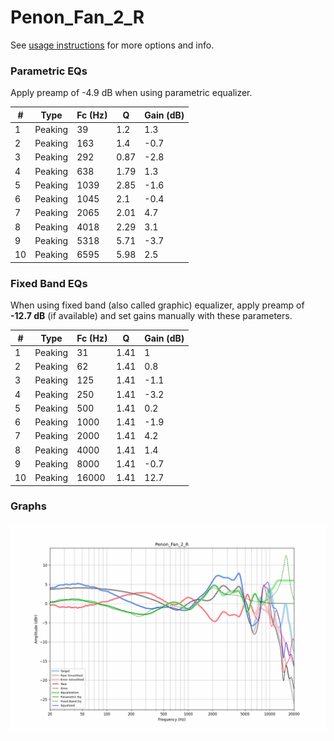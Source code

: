 # Penon_Fan_2_R
See [usage instructions](https://github.com/jaakkopasanen/AutoEq#usage) for more options and info.

### Parametric EQs
Apply preamp of -4.9 dB when using parametric equalizer.

|   # | Type    |   Fc (Hz) |    Q |   Gain (dB) |
|-----|---------|-----------|------|-------------|
|   1 | Peaking |        39 | 1.2  |         1.3 |
|   2 | Peaking |       163 | 1.4  |        -0.7 |
|   3 | Peaking |       292 | 0.87 |        -2.8 |
|   4 | Peaking |       638 | 1.79 |         1.3 |
|   5 | Peaking |      1039 | 2.85 |        -1.6 |
|   6 | Peaking |      1045 | 2.1  |        -0.4 |
|   7 | Peaking |      2065 | 2.01 |         4.7 |
|   8 | Peaking |      4018 | 2.29 |         3.1 |
|   9 | Peaking |      5318 | 5.71 |        -3.7 |
|  10 | Peaking |      6595 | 5.98 |         2.5 |

### Fixed Band EQs
When using fixed band (also called graphic) equalizer, apply preamp of **-12.7 dB** (if available) and set gains manually with these parameters.

|   # | Type    |   Fc (Hz) |    Q |   Gain (dB) |
|-----|---------|-----------|------|-------------|
|   1 | Peaking |        31 | 1.41 |         1   |
|   2 | Peaking |        62 | 1.41 |         0.8 |
|   3 | Peaking |       125 | 1.41 |        -1.1 |
|   4 | Peaking |       250 | 1.41 |        -3.2 |
|   5 | Peaking |       500 | 1.41 |         0.2 |
|   6 | Peaking |      1000 | 1.41 |        -1.9 |
|   7 | Peaking |      2000 | 1.41 |         4.2 |
|   8 | Peaking |      4000 | 1.41 |         1.4 |
|   9 | Peaking |      8000 | 1.41 |        -0.7 |
|  10 | Peaking |     16000 | 1.41 |        12.7 |

### Graphs
![](./Penon_Fan_2_R.png)
